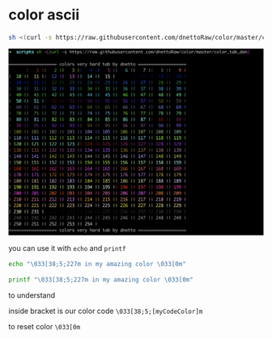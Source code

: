 # color ascii 

```sh
sh <(curl -s https://raw.githubusercontent.com/dnettoRaw/color/master/color_tab_dan)
```
![exemple](exemple.png)

you can use it with `echo` and `printf`
```sh
echo "\033[38;5;227m in my amazing color \033[0m"
```
```sh
printf "\033[38;5;227m in my amazing color \033[0m"
```
to understand 

inside bracket is our color code `\033[38;5;[myCodeColor]m` 

to reset color `\033[0m`
